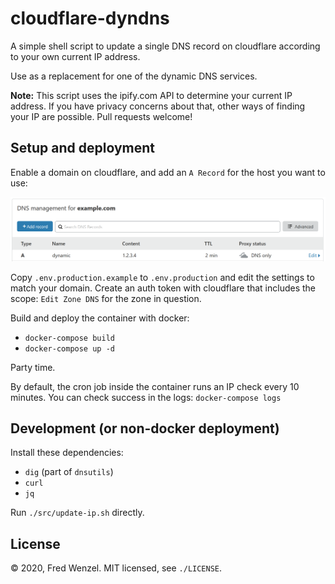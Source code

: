# cloudflare-dyndns

A simple shell script to update a single DNS record on cloudflare according to your own current IP address.

Use as a replacement for one of the dynamic DNS services.

**Note:** This script uses the ipify.com API to determine your current IP address. If you have privacy concerns about that, other ways of finding your IP are possible. Pull requests welcome!

## Setup and deployment

Enable a domain on cloudflare, and add an `A Record` for the host you want to use:

![cloudflare screenshot](./cloudflare-record.png)

Copy `.env.production.example` to `.env.production` and edit the settings to match your domain. Create an auth token with cloudflare that includes the scope: `Edit Zone DNS` for the zone in question.

Build and deploy the container with docker:

* `docker-compose build`
* `docker-compose up -d`

Party time.

By default, the cron job inside the container runs an IP check every 10 minutes. You can check success in the logs: `docker-compose logs`

## Development (or non-docker deployment)

Install these dependencies:

* `dig` (part of `dnsutils`)
* `curl`
* `jq`

Run `./src/update-ip.sh` directly.

## License

&copy; 2020, Fred Wenzel. MIT licensed, see `./LICENSE`.
